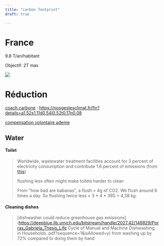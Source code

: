 ```yaml
---
title: "carbon footprint"
draft: true

---
```




# France

9.8 T/an/habitant

Objectif: 2T max

![](https://github.com/lebrunthibault/lebrunthibault.github.io/blob/master/static/img/carbon_footprint_france.PNG?raw=true)

# Réduction

[coach carbone](https://nosgestesclimat.fr/)  : https://nosgestesclimat.fr/fin?details=a1.52s1.11d0.54l0.52t0.17n0.08



[compensation volontaire ademe](https://www.ademe.fr/sites/default/files/assets/documents/compensation-volontaire-demarches-et-limites-7402.pdf)





## Water

#### Toilet

> Worldwide, wastewater treatment facilities account for 3 percent of electricity consumption and contribute 1.6 percent of emissions (from [this](https://www.wired.com/story/the-water-in-your-toilet-could-fight-climate-change-one-day/))
>
> flushing less often might make toilets harder to clean
>
> From "how bad are babanas", a flush = 4g of CO2. We flush around 6 times a day. So flushing twice less = 3 * 4 * 365 = 4,38 kg.   

#### Cleaning dishes

> [dishwasher could reduce greenhouse gas emissions](https://deepblue.lib.umich.edu/bitstream/handle/2027.42/148829/Porras_Gabriela_Thesis_Life Cycle of Manual and Machine Dishwashing in Households .pdf?sequence=1&isAllowed=y) from washing up by 72% compared to doing them by hand
